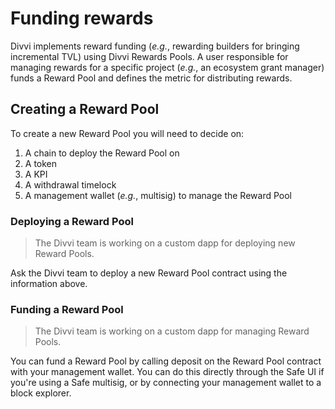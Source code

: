 # Funding rewards

Divvi implements reward funding (_e.g._, rewarding builders for bringing incremental
TVL) using Divvi Rewards Pools. A user responsible for managing rewards for a
specific project (_e.g._, an ecosystem grant manager) funds a Reward Pool and
defines the metric for distributing rewards.

## Creating a Reward Pool

To create a new Reward Pool you will need to decide on:

1. A chain to deploy the Reward Pool on
1. A token
1. A KPI
1. A withdrawal timelock
1. A management wallet (_e.g._, multisig) to manage the Reward Pool

### Deploying a Reward Pool

> The Divvi team is working on a custom dapp for deploying new Reward Pools.

Ask the Divvi team to deploy a new Reward Pool contract using the information
above.

### Funding a Reward Pool

> The Divvi team is working on a custom dapp for managing Reward Pools.

You can fund a Reward Pool by calling deposit on the Reward Pool contract with your
management wallet. You can do this directly through the Safe UI if you're using a
Safe multisig, or by connecting your management wallet to a block explorer.

